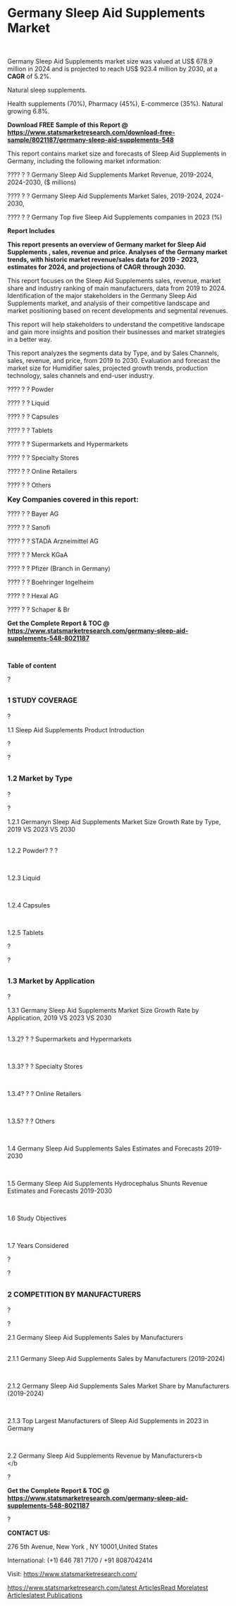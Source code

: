 <h1>Germany Sleep Aid Supplements Market</h1><br/><p>Germany Sleep Aid Supplements market size was valued at US$ 678.9 million in 2024 and is projected to reach US$ 923.4 million by 2030, at a <strong>CAGR</strong> of 5.2%.</p>
 
 
 
 <p>Natural sleep supplements.</p>
 
 
 
 <p>Health supplements (70%), Pharmacy (45%), E-commerce (35%). Natural growing 6.8%.</p>
 
 
 
 <p><strong>Download FREE Sample of this Report @ <a href="https://www.statsmarketresearch.com/download-free-sample/8021187/germany-sleep-aid-supplements-548">https://www.statsmarketresearch.com/download-free-sample/8021187/germany-sleep-aid-supplements-548</a></strong></p>
 
 
 
 <p>This report contains market size and forecasts of Sleep Aid Supplements in Germany, including the following market information:</p>
 
 
 
 <p>???? ? ? Germany Sleep Aid Supplements Market Revenue, 2019-2024, 2024-2030, ($ millions)</p>
 
 
 
 <p>???? ? ? Germany Sleep Aid Supplements Market Sales, 2019-2024, 2024-2030,</p>
 
 
 
 <p>???? ? ? Germany Top five Sleep Aid Supplements companies in 2023 (%)</p>
 
 
 
 <p><strong>Report Includes</strong></p>
 
 
 
 <p><strong>This report presents an overview of Germany market for Sleep Aid Supplements , sales, revenue and price. Analyses of the Germany market trends, with historic market revenue/sales data for 2019 - 2023, estimates for 2024, and projections of <strong>CAGR</strong> through 2030.</strong></p>
 
 
 
 <p>This report focuses on the Sleep Aid Supplements sales, revenue, market share and industry ranking of main manufacturers, data from 2019 to 2024. Identification of the major stakeholders in the Germany Sleep Aid Supplements market, and analysis of their competitive landscape and market positioning based on recent developments and segmental revenues.</p>
 
 
 
 <p>This report will help stakeholders to understand the competitive landscape and gain more insights and position their businesses and market strategies in a better way.</p>
 
 
 
 <p>This report analyzes the segments data by Type, and by Sales Channels, sales, revenue, and price, from 2019 to 2030. Evaluation and forecast the market size for Humidifier sales, projected growth trends, production technology, sales channels and end-user industry.</p>
 
 
 
 <p>???? ? ? Powder</p>
 
 
 
 <p>???? ? ? Liquid</p>
 
 
 
 <p>???? ? ? Capsules</p>
 
 
 
 <p>???? ? ? Tablets</p>
 
 
 
 <p>???? ? ? Supermarkets and Hypermarkets</p>
 
 
 
 <p>???? ? ? Specialty Stores</p>
 
 
 
 <p>???? ? ? Online Retailers</p>
 
 
 
 <p>???? ? ? Others</p>
 
 
 
 <p><span style="font-size:16px"><strong>Key Companies covered in this report:</strong></span></p>
 
 
 
 <p>???? ? ? Bayer AG</p>
 
 
 
 <p>???? ? ? Sanofi</p>
 
 
 
 <p>???? ? ? STADA Arzneimittel AG</p>
 
 
 
 <p>???? ? ? Merck KGaA</p>
 
 
 
 <p>???? ? ? Pfizer (Branch in Germany)</p>
 
 
 
 <p>???? ? ? Boehringer Ingelheim</p>
 
 
 
 <p>???? ? ? Hexal AG</p>
 
 
 
 <p>???? ? ? Schaper & Br</p>
 
 
 
 <div><b>Get the Complete Report & TOC @ <a href="https://www.statsmarketresearch.com/germany-sleep-aid-supplements-548-8021187">https://www.statsmarketresearch.com/germany-sleep-aid-supplements-548-8021187</a></b></div>
 
 
 
 <p><br />
 
 <b>Table of content</b></p>
 
 
 
 <p>? </p>
 
 
 
 <h2><span style="font-size:16px"><strong>1 STUDY COVERAGE</strong></span></h2>
 
 
 
 <p>? </p>
 
 
 
 <p>1.1 Sleep Aid Supplements Product Introduction</p>
 
 
 
 <p>? </p>
 
 
 
 <p>? </p>
 
 
 
 <h2><span style="font-size:16px"><strong>1.2 Market by Type</strong></span></h2>
 
 
 
 <p>? </p>
 
 
 
 <p>? </p>
 
 
 
 <p>1.2.1 Germanyn Sleep Aid Supplements Market Size Growth Rate by Type, 2019 VS 2023 VS 2030<br />
 
 <br />
 
 1.2.2 Powder? ? ? <br />
 
 <br />
 
 1.2.3 Liquid<br />
 
 <br />
 
 1.2.4 Capsules<br />
 
 <br />
 
 1.2.5 Tablets<br />
 
 ? </p>
 
 
 
 <p>? </p>
 
 
 
 <h2><span style="font-size:16px"><strong>1.3 Market by Application</strong></span></h2>
 
 
 
 <p>? </p>
 
 
 
 <p>1.3.1 Germany Sleep Aid Supplements Market Size Growth Rate by Application, 2019 VS 2023 VS 2030<br />
 
 <br />
 
 1.3.2? ? ? Supermarkets and Hypermarkets<br />
 
 <br />
 
 1.3.3? ? ? Specialty Stores<br />
 
 <br />
 
 1.3.4? ? ? Online Retailers<br />
 
 <br />
 
 1.3.5? ? ? Others<br />
 
 <br />
 
 1.4 Germany Sleep Aid Supplements Sales Estimates and Forecasts 2019-2030<br />
 
 <br />
 
 1.5 Germany Sleep Aid Supplements Hydrocephalus Shunts Revenue Estimates and Forecasts 2019-2030<br />
 
 <br />
 
 1.6 Study Objectives<br />
 
 <br />
 
 1.7 Years Considered</p>
 
 
 
 <p>? </p>
 
 
 
 <p>? </p>
 
 
 
 <h2><span style="font-size:16px"><strong>2 COMPETITION BY MANUFACTURERS</strong></span></h2>
 
 
 
 <p>? </p>
 
 
 
 <p>? </p>
 
 
 
 <p>2.1 Germany Sleep Aid Supplements Sales by Manufacturers<br />
 
 <br />
 
 2.1.1 Germany Sleep Aid Supplements Sales by Manufacturers (2019-2024)<br />
 
 <br />
 
 2.1.2 Germany Sleep Aid Supplements Sales Market Share by Manufacturers (2019-2024)<br />
 
 <br />
 
 2.1.3 Top Largest Manufacturers of Sleep Aid Supplements in 2023 in Germany<br />
 
 <br />
 
 2.2 Germany Sleep Aid Supplements Revenue by Manufacturers<b<br></b<br></p>
 
 
 
 <p>? </p>
 
 
 
 <div><b>Get the Complete Report & TOC @ <a href="https://www.statsmarketresearch.com/germany-sleep-aid-supplements-548-8021187">https://www.statsmarketresearch.com/germany-sleep-aid-supplements-548-8021187</a></b></div>
 
 
 
 <p>? </p>
 
 
 
 <p><b>CONTACT US:</b><br />
 
 276 5th Avenue, New York , NY 10001,United States<br />
 
 International: (+1) 646 781 7170 / +91 8087042414<br />
 
 Visit: <a href="https://www.statsmarketresearch.com/">https://www.statsmarketresearch.com/</a><br />
 
 <a href="https://gyeongbokgung.com">https://www.statsmarketresearch.com/</a><a href="https://hallyeomaritime.com">latest Articles</a><a href="https://jingwansa.com">Read More</a><a href="https://nguoiviet.jp/">latest Articles</a><a href="https://www.intelmarketresearch.com/">latest Publications</a></p>